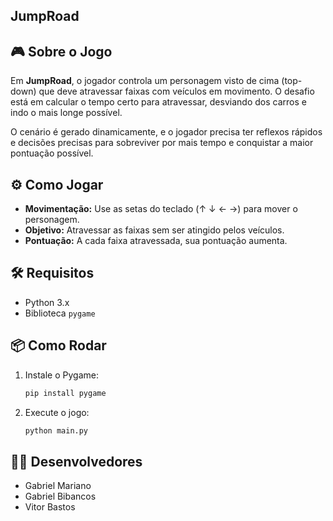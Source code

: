 ## JumpRoad


## 🎮 Sobre o Jogo

Em **JumpRoad**, o jogador controla um personagem visto de cima (top-down) que deve atravessar faixas com veículos em movimento. O desafio está em calcular o tempo certo para atravessar, desviando dos carros e indo o mais longe possível.

O cenário é gerado dinamicamente, e o jogador precisa ter reflexos rápidos e decisões precisas para sobreviver por mais tempo e conquistar a maior pontuação possível.

## ⚙️ Como Jogar

- **Movimentação:** Use as setas do teclado (↑ ↓ ← →) para mover o personagem.
- **Objetivo:** Atravessar as faixas sem ser atingido pelos veículos.
- **Pontuação:** A cada faixa atravessada, sua pontuação aumenta.

## 🛠️ Requisitos

- Python 3.x
- Biblioteca `pygame`

## 📦 Como Rodar

1. Instale o Pygame:
   ```bash
   pip install pygame
   ```

2. Execute o jogo:
   ```bash
   python main.py
   ```

## 👨‍💻 Desenvolvedores

- Gabriel Mariano  
- Gabriel Bibancos  
- Vitor Bastos